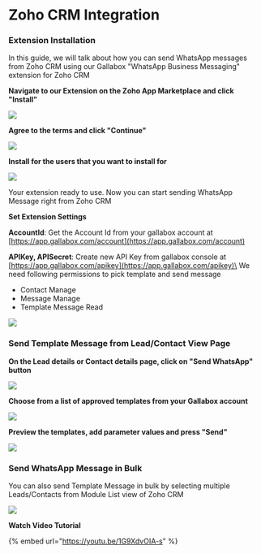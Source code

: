 # Zoho CRM Integration

### Extension Installation

In this guide, we will talk about how you can send WhatsApp messages from Zoho CRM using our Gallabox "WhatsApp Business Messaging" extension for Zoho CRM

**Navigate to our Extension on the Zoho App Marketplace and click "Install"**

![](<../.gitbook/assets/image (38).png>)

**Agree to the terms and click "Continue"**

![](<../.gitbook/assets/image (34).png>)

**Install for the users that you want to install for**

![](<../.gitbook/assets/image (3).png>)

Your extension ready to use. Now you can start sending WhatsApp Message right from Zoho CRM



**Set Extension Settings**

**AccountId**: Get the Account Id from your gallabox account at [https://app.gallabox.com/account](https://app.gallabox.com/account)

**APIKey, APISecret**: Create new API Key from gallabox console at [https://app.gallabox.com/apikey](https://app.gallabox.com/apikey)\
We need following permissions to pick template and send message

* Contact Manage
* Message Manage
* Template Message Read

![](<../.gitbook/assets/image (18).png>)

### Send Template Message from Lead/Contact View Page

**On the Lead details or Contact details page, click on "Send WhatsApp" button**

![](<../.gitbook/assets/image (39).png>)

**Choose from a list of approved templates from your Gallabox account**

![](<../.gitbook/assets/image (41).png>)

**Preview the templates, add parameter values and press "Send"**

![](<../.gitbook/assets/image (27).png>)

### Send WhatsApp Message in Bulk

You can also send Template Message in bulk by selecting multiple Leads/Contacts from Module List view of Zoho CRM

![](<../.gitbook/assets/image (28).png>)

**Watch Video Tutorial**

{% embed url="https://youtu.be/1G9XdvOIA-s" %}
